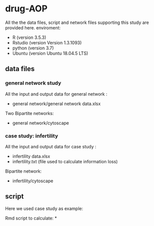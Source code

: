 # drug-AOP
All the the data files, script and network files supporting this study are provided here.
enviroment:
* R (version 3.5.3)
* Rstudio (version Version 1.3.1093)
* python (version 3.7)
* Ubuntu (version Ubuntu 18.04.5 LTS)

## data files

### general network study
All the input and output data for general network :
* general network/general network data.xlsx

Two Bipartite networks:
* general network/cytoscape

### case study: infertility
All the input and output data for case study :
* infertility data.xlsx
* infertility.txt (file used to calculate information loss)

Bipartite network:
* infertility/cytoscape

## script
Here we used case study as example:

Rmd script to calculate:
*








